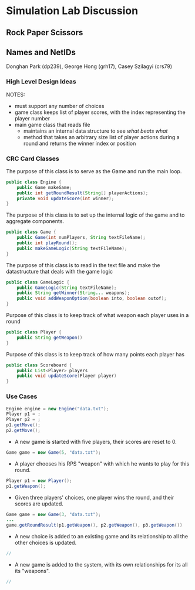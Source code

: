 # Simulation Lab Discussion

## Rock Paper Scissors

## Names and NetIDs

Donghan Park (dp239),
George Hong (grh17),
Casey Szilagyi (crs79)

### High Level Design Ideas

NOTES:
* must support any number of choices
* game class keeps list of player scores, with the index representing the player number
* main game class that reads file
    * maintains an internal data structure to see *what beats what*
    * method that takes an arbitrary size list of player actions during a round and returns the winner index or position

### CRC Card Classes


The purpose of this class is to serve as the Game and run the main loop.
```java
public class Engine {
    public Game makeGame;
    public int getRoundResult(String[] playerActions);
    private void updateScore(int winner);
}
```

The purpose of this class is to set up the internal logic of the game and to aggregate components.
```java
public class Game {
    public Game(int numPlayers, String textFileName);
    public int playRound();
    public makeGameLogic(String textFileName);
}
```

The purpose of this class is to read in the text file and make the datastructure that deals with the game logic
```java
public class GameLogic {
    public GameLogic(String textFileName);
    public String getWinner(String... weapons);
    public void addWeaponOption(boolean into, boolean outof);
}
```

Purpose of this class is to keep track of what weapon each player uses in a round
```java  
public class Player {
    public String getWeapon()
}
```

Purpose of this class is to keep track of how many points each player has
```java  
public class Scoreboard {
    public List<Player> players
    public void updateScore(Player player)
}
```

### Use Cases
```java 
Engine engine = new Engine("data.txt");
Player p1 = ;
Player p2 = ;
p1.getMove();
p2.getMove();
```

* A new game is started with five players, their scores are reset to 0.
 ```java
Game game = new Game(5, "data.txt");
 ```

* A player chooses his RPS "weapon" with which he wants to play for this round.
 ```java
Player p1 = new Player();
p1.getWeapon();
 ```

* Given three players' choices, one player wins the round, and their scores are updated.
 ```java
Game game = new Game(3, "data.txt");
...
game.getRoundResult(p1.getWeapon(), p2.getWeapon(), p3.getWeapon())
 ```

* A new choice is added to an existing game and its relationship to all the other choices is updated.
 ```java
//
 ```

* A new game is added to the system, with its own relationships for its all its "weapons".
 ```java
//
 ```
